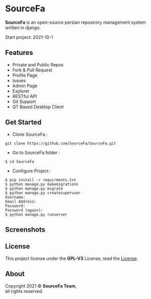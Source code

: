 # SourceFa
**SourceFa** is an open-source persian reposirory management system written in django.

Start project: 2021-10-1

## Features
- Private and Public Repos
- Fork & Pull Request
- Profile Page
- Issues
- Admin Page
- Explorer
- RESTful API
- Git Support
- QT Based Desktop Client

## Get Started
- Clone SourceFa :
```
git clone https://github.com/SourceFa/SourceFa.git
```
- Go to SourceFa folder :
```
$ cd SourceFa
```
- Configure Project :
```
$ pip install -r requirments.txt
$ python manage.py makemigrations
$ python manage.py migrate
$ python manage.py createsuperuser
Username:
Email Address:
Password:
Password (again):
$ python manage.py runserver
```

## Screenshots
<!--
![1]()
![2]()
![3]()
![4]()
-->
## License
This project license under the **GPL-V3** License, read the [License](LICENSE)

## About
Copyright 2021 &copy; **SourceFa Team**, \
all rights reserved.
